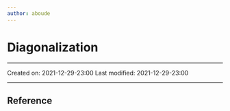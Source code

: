```yaml
---
author: aboude
---
```

# Diagonalization
___

Created on: 2021-12-29-23:00
Last modified: 2021-12-29-23:00

___

## Reference